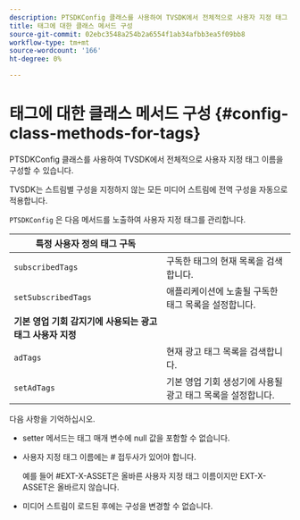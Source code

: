 ```yaml
---
description: PTSDKConfig 클래스를 사용하여 TVSDK에서 전체적으로 사용자 지정 태그 이름을 구성할 수 있습니다.
title: 태그에 대한 클래스 메서드 구성
source-git-commit: 02ebc3548a254b2a6554f1ab34afbb3ea5f09bb8
workflow-type: tm+mt
source-wordcount: '166'
ht-degree: 0%

---
```


# 태그에 대한 클래스 메서드 구성 {#config-class-methods-for-tags}

PTSDKConfig 클래스를 사용하여 TVSDK에서 전체적으로 사용자 지정 태그 이름을 구성할 수 있습니다.

TVSDK는 스트림별 구성을 지정하지 않는 모든 미디어 스트림에 전역 구성을 자동으로 적용합니다.

`PTSDKConfig` 은 다음 메서드를 노출하여 사용자 지정 태그를 관리합니다.

| **특정 사용자 정의 태그 구독** |  |
|---|---|
| `subscribedTags` | 구독한 태그의 현재 목록을 검색합니다. |
| `setSubscribedTags` | 애플리케이션에 노출될 구독한 태그 목록을 설정합니다. |
| **기본 영업 기회 감지기에 사용되는 광고 태그 사용자 지정** |
| `adTags` | 현재 광고 태그 목록을 검색합니다. |
| `setAdTags` | 기본 영업 기회 생성기에 사용될 광고 태그 목록을 설정합니다. |


다음 사항을 기억하십시오.

* setter 메서드는 태그 매개 변수에 null 값을 포함할 수 없습니다.
* 사용자 지정 태그 이름에는 # 접두사가 있어야 합니다.

  예를 들어 #EXT-X-ASSET은 올바른 사용자 지정 태그 이름이지만 EXT-X-ASSET은 올바르지 않습니다.
* 미디어 스트림이 로드된 후에는 구성을 변경할 수 없습니다.
